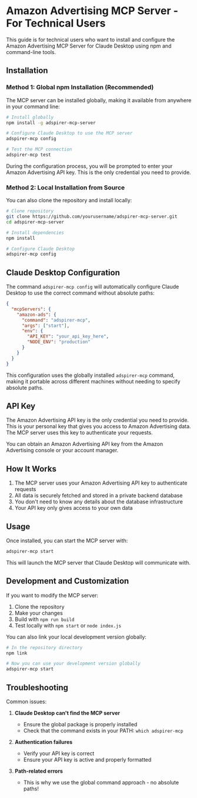 # Amazon Advertising MCP Server - For Technical Users

This guide is for technical users who want to install and configure the Amazon Advertising MCP Server for Claude Desktop using npm and command-line tools.

## Installation

### Method 1: Global npm Installation (Recommended)

The MCP server can be installed globally, making it available from anywhere in your command line:

```bash
# Install globally
npm install -g adspirer-mcp-server

# Configure Claude Desktop to use the MCP server
adspirer-mcp config

# Test the MCP connection
adspirer-mcp test
```

During the configuration process, you will be prompted to enter your Amazon Advertising API key. This is the only credential you need to provide.

### Method 2: Local Installation from Source

You can also clone the repository and install locally:

```bash
# Clone repository
git clone https://github.com/yourusername/adspirer-mcp-server.git
cd adspirer-mcp-server

# Install dependencies
npm install

# Configure Claude Desktop
adspirer-mcp config
```

## Claude Desktop Configuration

The command `adspirer-mcp config` will automatically configure Claude Desktop to use the correct command without absolute paths:

```json
{
  "mcpServers": {
    "amazon-ads": {
      "command": "adspirer-mcp",
      "args": ["start"],
      "env": {
        "API_KEY": "your_api_key_here",
        "NODE_ENV": "production"
      }
    }
  }
}
```

This configuration uses the globally installed `adspirer-mcp` command, making it portable across different machines without needing to specify absolute paths.

## API Key

The Amazon Advertising API key is the only credential you need to provide. This is your personal key that gives you access to Amazon Advertising data. The MCP server uses this key to authenticate your requests.

You can obtain an Amazon Advertising API key from the Amazon Advertising console or your account manager.

## How It Works

1. The MCP server uses your Amazon Advertising API key to authenticate requests
2. All data is securely fetched and stored in a private backend database
3. You don't need to know any details about the database infrastructure
4. Your API key only gives access to your own data

## Usage

Once installed, you can start the MCP server with:

```bash
adspirer-mcp start
```

This will launch the MCP server that Claude Desktop will communicate with.

## Development and Customization

If you want to modify the MCP server:

1. Clone the repository
2. Make your changes
3. Build with `npm run build`
4. Test locally with `npm start` or `node index.js`

You can also link your local development version globally:

```bash
# In the repository directory
npm link

# Now you can use your development version globally
adspirer-mcp start
```

## Troubleshooting

Common issues:

1. **Claude Desktop can't find the MCP server**
   - Ensure the global package is properly installed
   - Check that the command exists in your PATH: `which adspirer-mcp`

2. **Authentication failures**
   - Verify your API key is correct
   - Ensure your API key is active and properly formatted

3. **Path-related errors**
   - This is why we use the global command approach - no absolute paths! 